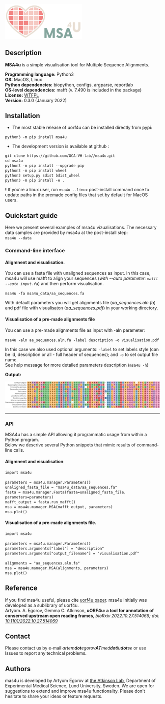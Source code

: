 
<img  src="docs/img/msa4u_logo.png" width="250"/>


## Description

**MSA4u** is a simple visualisation tool for Multiple Sequence Alignments.

**Programming language:** Python3   
**OS:** MacOS, Linux  
**Python dependencies:** biopython, configs, argparse, reportlab  
**OS-level dependencies:** mafft (v. 7.490 is included in the package)   
**License:** [WTFPL](http://www.wtfpl.net)  
**Version:** 0.3.0 (January 2022)


## Installation

- The most stable release of uorf4u can be installed directly from pypi:

```
python3 -m pip install msa4u
```

- The development version is available at github :

```
git clone https://github.com/GCA-VH-lab//msa4u.git
cd msa4u
python3 -m pip install --upgrade pip
python3 -m pip install wheel
python3 setup.py sdist bdist_wheel
python3 -m pip install -e .
```

**!** If you're a linux user, run `msa4u --linux` post-install command once to update paths in the premade config files that set by default for MacOS users.

## Quickstart guide

Here we present several examples of msa4u vizualisations.
The necessary data samples are provided by msa4u at the post-install step:  
`msa4u --data` 

### Command-line interface

#### Aligmnent and visualisation.

You can use a fasta file with unaligned sequences as input. In this case, msa4u will use mafft to align your sequences (*with --auto parameter:* *`mafft --auto input.fa`*) and then perform visualisation.  

`msa4u -fa msa4u_data/aa_sequences.fa`  

With default parameters you will get alignments file (*aa_sequences.aln.fa*) and pdf file with visualisaton (*[aa_sequences.pdf](docs/img/aa_sequences.pdf)*) in your working directory.  

#### Visualisation of a pre-made alignments file

You can use a pre-made alignments file as input with -aln parameter: 

`msa4u -aln aa_sequences.aln.fa -label description -o visualisation.pdf`

In this case we also used optional arguments: `-label` to set labels style (can be id, description or all - full header of sequences); and `-o` to set output file name.  
See help message for more detailed parameters description (`msa4u -h`)

**Output:**

<img  src="docs/img/aa_sequences.png" width="800"/>

---

### API

MSA4u has a simple API allowing it programmatic usage from within a Python program.  
Below we descrive several Python snippets that mimic results of command-line calls. 

#### Aligmnent and visualisation

```python3
import msa4u

parameters = msa4u.manager.Parameters()
unaligned_fasta_file = "msa4u_data/aa_sequences.fa"
fasta = msa4u.manager.Fasta(fasta=unaligned_fasta_file, parameters=parameters)
mafft_output = fasta.run_mafft()
msa = msa4u.manager.MSA(mafft_output, parameters)
msa.plot()
```
#### Visualisation of a pre-made alignments file.

```python3
import msa4u

parameters = msa4u.manager.Parameters()
parameters.arguments["label"] = "description"
parameters.arguments["output_filename"] = "visualisation.pdf"

alignments = "aa_sequences.aln.fa"
msa = msa4u.manager.MSA(alignments, parameters)
msa.plot()
```
   
## Reference

If you find msa4u useful, please cite [uorf4u paper](https://doi.org/10.1101/2022.10.27.514069). msa4u initially was developed as a sublibrary of uorf4u.     
Artyom. A. Egorov, Gemma C. Atkinson, **uORF4u: a tool for annotation of conserved upstream open reading frames**, *bioRxiv 2022.10.27.514069; doi: [10.1101/2022.10.27.514069](https://doi.org/10.1101/2022.10.27.514069)*


## Contact

Please contact us by e-mail _artem**dot**egorov**AT**med**dot**lu**dot**se_ or use Issues to report any technical problems.  

## Authors

mas4u is developed by Artyom Egorov at [the Atkinson Lab](https://atkinson-lab.com), Department of Experimental Medical Science, Lund University, Sweden. We are open for suggestions to extend and improve msa4u functionality. Please don't hesitate to share your ideas or feature requests.
